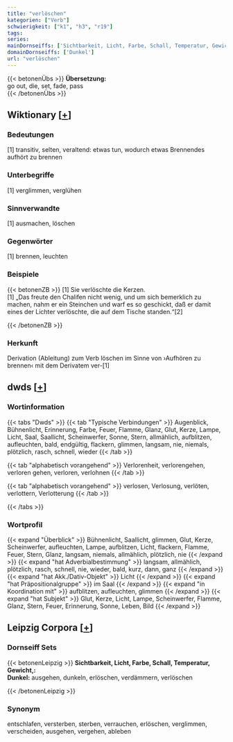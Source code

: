 ```yaml
---
title: "verlöschen"
kategorien: ["Verb"]
schwierigkeit: ["k1", "h3", "r19"]
tags:
series:
mainDornseiffs: ['Sichtbarkeit, Licht, Farbe, Schall, Temperatur, Gewicht,']
domainDornseiffs: ['Dunkel']
url: "verlöschen"
---
```


{{< betonenÜbs >}}
**Übersetzung:**  
go out, die, set, fade, pass  
{{< /betonenÜbs >}}

## Wiktionary [[+](https://de.wiktionary.org/wiki/verlöschen)]

### Bedeutungen
[1] transitiv, selten, veraltend: etwas tun, wodurch etwas Brennendes aufhört zu brennen  

### Unterbegriffe
[1] verglimmen, verglühen  

### Sinnverwandte
[1] ausmachen, löschen  

### Gegenwörter
[1] brennen, leuchten  

### Beispiele
{{< betonenZB >}}
[1] Sie verlöschte die Kerzen.  
[1] „Das freute den Chalifen nicht wenig, und um sich bemerklich zu machen, nahm er ein Steinchen und warf es so geschickt, daß er damit eines der Lichter verlöschte, die auf dem Tische standen.“[2]  

{{< /betonenZB >}}
### Herkunft
Derivation (Ableitung) zum Verb löschen im Sinne von ›Aufhören zu brennen‹ mit dem Derivatem ver-[1]  



## dwds [[+](https://www.dwds.de/wb/verlöschen)]

### Wortinformation
{{< tabs "Dwds" >}}
{{< tab "Typische Verbindungen" >}}
Augenblick, Bühnenlicht, Erinnerung, Farbe, Feuer, Flamme, Glanz, Glut, Kerze, Lampe, Licht, Saal, Saallicht, Scheinwerfer, Sonne, Stern, allmählich, aufblitzen, aufleuchten, bald, endgültig, flackern, glimmen, langsam, nie, niemals, plötzlich, rasch, schnell, wieder
{{< /tab >}}

{{< tab "alphabetisch vorangehend" >}}
Verlorenheit, verlorengehen, verloren gehen, verloren, verlohnen
{{< /tab >}}

{{< tab "alphabetisch vorangehend" >}}
verlosen, Verlosung, verlöten, verlottern, Verlotterung
{{< /tab >}}

{{< /tabs >}}

### Wortprofil
{{< expand "Überblick" >}} Bühnenlicht, Saallicht, glimmen, Glut, Kerze, Scheinwerfer, aufleuchten, Lampe, aufblitzen, Licht, flackern, Flamme, Feuer, Stern, Glanz, langsam, niemals, allmählich, plötzlich, nie {{< /expand >}}
{{< expand "hat Adverbialbestimmung" >}} langsam, allmählich, plötzlich, rasch, schnell, nie, wieder, bald, kurz, dann, ganz {{< /expand >}}
{{< expand "hat Akk./Dativ-Objekt" >}} Licht {{< /expand >}}
{{< expand "hat Präpositionalgruppe" >}} im Saal {{< /expand >}}
{{< expand "in Koordination mit" >}} aufblitzen, aufleuchten, glimmen {{< /expand >}}
{{< expand "hat Subjekt" >}} Glut, Kerze, Licht, Lampe, Scheinwerfer, Flamme, Glanz, Stern, Feuer, Erinnerung, Sonne, Leben, Bild {{< /expand >}}

## Leipzig Corpora [[+](https://corpora.uni-leipzig.de/en/res?word=verlöschen&corpusId=deu_newscrawl-public_2018)]

### Dornseiff Sets
{{< betonenLeipzig >}}
**Sichtbarkeit, Licht, Farbe, Schall, Temperatur, Gewicht,:**  
**Dunkel:** ausgehen, dunkeln, erlöschen, verdämmern, verlöschen  

{{< /betonenLeipzig >}}

### Synonym
entschlafen, versterben, sterben, verrauchen, erlöschen, verglimmen, verscheiden, ausgehen, vergehen, ableben

